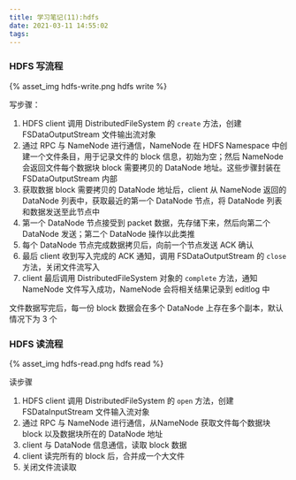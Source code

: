 ```yaml
---
title: 学习笔记(11):hdfs
date: 2021-03-11 14:55:02
tags:
---
```




### HDFS 写流程

{% asset_img hdfs-write.png hdfs write %}

<!-- more -->

写步骤：

1. HDFS client 调用 DistributedFileSystem 的 `create` 方法，创建 FSDataOutputStream 文件输出流对象
2. 通过 RPC 与 NameNode 进行通信，NameNode 在 HDFS Namespace 中创建一个文件条目，用于记录文件的 block 信息，初始为空；然后 NameNode 会返回文件每个数据块 block 需要拷贝的 DataNode 地址。这些步骤封装在 FSDataOutputStream 内部
3. 获取数据 block 需要拷贝的 DataNode 地址后，client 从 NameNode 返回的 DataNode 列表中，获取最近的第一个 DataNode 节点，将 DataNode 列表和数据发送至此节点中
4. 第一个 DataNode 节点接受到 packet 数据，先存储下来，然后向第二个 DataNode 发送；第二个 DataNode 操作以此类推
5. 每个 DataNode 节点完成数据拷贝后，向前一个节点发送 ACK 确认
6. 最后 client 收到写入完成的 ACK 通知，调用 FSDataOutputStream 的 `close` 方法，关闭文件流写入
7. client 最后调用 DistributedFileSystem 对象的 `complete` 方法，通知 NameNode 文件写入成功，NameNode 会将相关结果记录到 editlog 中

文件数据写完后，每一份 block 数据会在多个 DataNode 上存在多个副本，默认情况下为 3 个

### HDFS 读流程

{% asset_img hdfs-read.png hdfs read %}

读步骤
1. HDFS client 调用 DistributedFileSystem 的 `open` 方法，创建 FSDataInputStream 文件输入流对象
2. 通过 RPC 与 NameNode 进行通信，从NameNode 获取文件每个数据块 block 以及数据块所在的 DataNode 地址
3. client 与 DataNode 信息通信，读取 block 数据
4. client 读完所有的 block 后，合并成一个大文件
5. 关闭文件流读取
